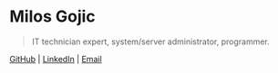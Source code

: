 # **Milos Gojic**

> IT technician expert, system/server administrator, programmer.

[GitHub](https://github.com/m1losh) | [LinkedIn](https://www.linkedin.com/in/migo85/) | [Email](mailto:gojic_milos@live.com)
